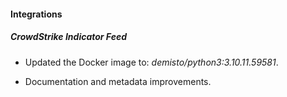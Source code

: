 
#### Integrations

##### CrowdStrike Indicator Feed
- Updated the Docker image to: *demisto/python3:3.10.11.59581*.

- Documentation and metadata improvements.

